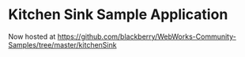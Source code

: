 # Kitchen Sink Sample Application

Now hosted at https://github.com/blackberry/WebWorks-Community-Samples/tree/master/kitchenSink